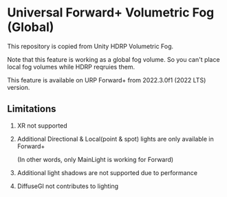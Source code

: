 # Universal Forward+ Volumetric Fog (Global)

This repository is copied from Unity HDRP Volumetric Fog.

Note that this feature is working as a global fog volume. So you can't place local fog volumes while HDRP reqruies them.

This feature is available on URP Forward+ from 2022.3.0f1 (2022 LTS) version.


## Limitations
1. XR not supported
2. Additional Directional & Local(point & spot) lights are only available in Forward+
   
   (In other words, only MainLight is working for Forward)
   
3. Additional light shadows are not supported due to performance
4. DiffuseGI not contributes to lighting